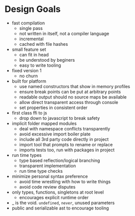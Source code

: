 # Design Goals

* fast compilation
  - single pass
  - not written in itself, not a compiler language
  - incremental
  - cached with file hashes
* small feature set
  - can fit in head
  - be understood by beginers
  - easy to write tooling
* fixed version 1
  - no churn
* built for platform
  - use named constructors that show in memory profiles
  - ensure break points can be put at arbitrary points
  - readable output should no source maps be available
  - allow direct transparent access through console
  - set properties in consistent order
* first class ffi to js
  - drop down to javascript to break safety
* implicit folder mapped modules
  - deal with namespace conflicts transparently
  - avoid excessive import boiler plate
  - include all 3rd party code directly in project
  - import tool that prompts to rename or replace
  - imports tests too, run with packages in project
* run time types
  - type based reflection/logical branching
  - transparent implementation
  - run time type checks
* minimize personal syntax preference
  - avoid time wrestling with how to write things
  - avoid code review disputes
* only types, functions, singletons at root level
  - encourages explicit runtime order
* _ is the void. `undefined`, `never`, unused parameters
* public and serializable ast to encourage tooling
